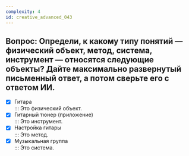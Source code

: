 ```yaml
---
complexity: 4
id: creative_advanced_043
---
```

## Вопрос: Определи, к какому типу понятий — физический объект, метод, система, инструмент — относятся следующие объекты? Дайте максимально развернутый письменный ответ, а потом сверьте его с ответом ИИ.

- [x] Гитара  
  ::: Это физический объект.  
- [x] Гитарный тюнер (приложение)  
  ::: Это инструмент.  
- [x] Настройка гитары  
  ::: Это метод.  
- [x] Музыкальная группа  
  ::: Это система. 
